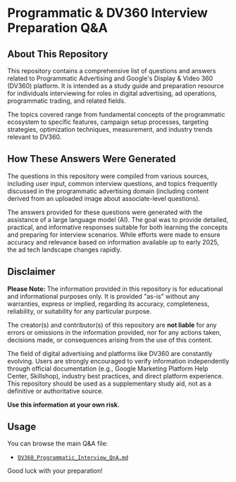 # Programmatic & DV360 Interview Preparation Q&A

## About This Repository

This repository contains a comprehensive list of questions and answers related to Programmatic Advertising and Google's Display & Video 360 (DV360) platform. It is intended as a study guide and preparation resource for individuals interviewing for roles in digital advertising, ad operations, programmatic trading, and related fields.

The topics covered range from fundamental concepts of the programmatic ecosystem to specific features, campaign setup processes, targeting strategies, optimization techniques, measurement, and industry trends relevant to DV360.

## How These Answers Were Generated

The questions in this repository were compiled from various sources, including user input, common interview questions, and topics frequently discussed in the programmatic advertising domain (including content derived from an uploaded image about associate-level questions).

The answers provided for these questions were generated with the assistance of a large language model (AI). The goal was to provide detailed, practical, and informative responses suitable for both learning the concepts and preparing for interview scenarios. While efforts were made to ensure accuracy and relevance based on information available up to early 2025, the ad tech landscape changes rapidly.

## Disclaimer

**Please Note:** The information provided in this repository is for educational and informational purposes only. It is provided "as-is" without any warranties, express or implied, regarding its accuracy, completeness, reliability, or suitability for any particular purpose.

The creator(s) and contributor(s) of this repository are **not liable** for any errors or omissions in the information provided, nor for any actions taken, decisions made, or consequences arising from the use of this content.

The field of digital advertising and platforms like DV360 are constantly evolving. Users are strongly encouraged to verify information independently through official documentation (e.g., Google Marketing Platform Help Center, Skillshop), industry best practices, and direct platform experience. This repository should be used as a supplementary study aid, not as a definitive or authoritative source.

**Use this information at your own risk.**

## Usage

You can browse the main Q&A file:

* [`DV360_Programmatic_Interview_QnA.md`](./DV360_Programmatic_Interview_QnA.md)

Good luck with your preparation!
